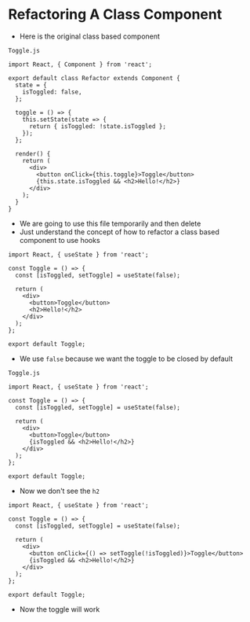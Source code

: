 # Refactoring A Class Component
* Here is the original class based component

`Toggle.js`

```
import React, { Component } from 'react';

export default class Refactor extends Component {
  state = {
    isToggled: false,
  };

  toggle = () => {
    this.setState(state => {
      return { isToggled: !state.isToggled };
    });
  };

  render() {
    return (
      <div>
        <button onClick={this.toggle}>Toggle</button>
        {this.state.isToggled && <h2>Hello!</h2>}
      </div>
    );
  }
}

```

* We are going to use this file temporarily and then delete
* Just understand the concept of how to refactor a class based component to use hooks

```
import React, { useState } from 'react';

const Toggle = () => {
  const [isToggled, setToggle] = useState(false);

  return (
    <div>
      <button>Toggle</button>
      <h2>Hello!</h2>
    </div>
  );
};

export default Toggle;
```

* We use `false` because we want the toggle to be closed by default

`Toggle.js`

```
import React, { useState } from 'react';

const Toggle = () => {
  const [isToggled, setToggle] = useState(false);

  return (
    <div>
      <button>Toggle</button>
      {isToggled && <h2>Hello!</h2>}
    </div>
  );
};

export default Toggle;

```

* Now we don't see the `h2`

```
import React, { useState } from 'react';

const Toggle = () => {
  const [isToggled, setToggle] = useState(false);

  return (
    <div>
      <button onClick={() => setToggle(!isToggled)}>Toggle</button>
      {isToggled && <h2>Hello!</h2>}
    </div>
  );
};

export default Toggle;
```

* Now the toggle will work
